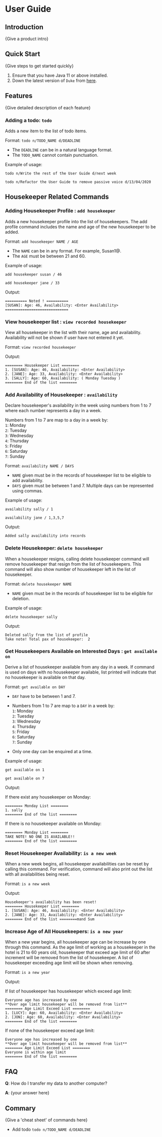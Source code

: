 # User Guide

## Introduction

{Give a product intro}

## Quick Start

{Give steps to get started quickly}

1. Ensure that you have Java 11 or above installed.
1. Down the latest version of `Duke` from [here](http://link.to/duke).

## Features 

{Give detailed description of each feature}

### Adding a todo: `todo`
Adds a new item to the list of todo items.

Format: `todo n/TODO_NAME d/DEADLINE`

* The `DEADLINE` can be in a natural language format.
* The `TODO_NAME` cannot contain punctuation.  

Example of usage: 

`todo n/Write the rest of the User Guide d/next week`

`todo n/Refactor the User Guide to remove passive voice d/13/04/2020`

## Housekeeper Related Commands

### Adding Housekeeper Profile : `add housekeeper`

Adds a new housekeeper profile into the list of housekeepers. The add profile command includes the name and age of the
new housekeeper to be added.

Format: `add housekeeper NAME / AGE`

* The `NAME` can be in any format. For example, Susan1@.
* The `AGE` must be between 21 and 60.

Example of usage:

`add housekeeper susan / 46`

`add housekeeper jane / 33`

Output:
```
========== Noted ! ==========
[SUSAN]: Age: 46, Availability: <Enter Availability>
=============================
```

### View housekeeper list : `view recorded housekeeper`

View all housekeeper in the list with their name, age and availability. Availability will not be shown if user
have not entered it yet.

Format: `view recorded housekeeper`

Output:
```
======== Housekeeper List ========
1. [SUSAN]: Age: 46, Availability: <Enter Availability>
2. [JANE]: Age: 33, Availability: <Enter Availability>
3. [SALLY]: Age: 60, Availability: ( Monday Tuesday )
======== End of the list ========
```

### Add Availability of Housekeeper : `availability`
Declare housekeeper's availability in the week using numbers from 1 to 7 where each number represents a day in a week.

Numbers from 1 to 7 are map to a day in a week by: <br/>
`1`: Monday <br/>
`2`: Tuesday <br/>
`3`: Wednesday<br/>
`4`: Thursday <br/>
`5`: Friday <br/>
`6`: Saturday <br/>
`7`: Sunday <br/>

Format: `availability NAME / DAYS`
* `NAME` given must be in the records of housekeeper list to be eligible to add availability.
* `DAYS` given must be between 1 and 7. Multiple days can be represented using commas.

Example of usage:

`availability sally / 1`

`availability jane / 1,3,5,7`

Output:

`Added sally availability into records`

### Delete Housekeeper: `delete housekeeper `
When a housekeeper resigns, calling delete housekeeper command will remove housekeeper that resign from 
the list of housekeepers. This command will also show number of housekeeper left in the list of housekeeper.


Format: `delete housekeeper NAME`

* `NAME` given must be in the records of housekeeper list to be eligible for deletion.

Example of usage:
```
delete housekeeper sally
```

Output:
```
Deleted sally from the list of profile
Take note! Total pax of housekeeper:  2
```

### Get Housekeepers Available on Interested Days : `get available on `
Derive a list of housekeeper available from any day in a week. If command is used on days with no housekeeper 
available, list printed will indicate that no housekeeper is available on that day.

Format:
`get available on DAY`

* `DAY` have to be between 1 and 7.
* Numbers from 1 to 7 are map to a `DAY` in a week by: <br/>
  `1`: Monday <br/>
  `2`: Tuesday <br/>
  `3`: Wednesday<br/>
  `4`: Thursday <br/>
  `5`: Friday <br/>
  `6`: Saturday <br/>
  `7`: Sunday <br/>
  
* Only one day can be enquired at a time.

Example of usage:

`get available on 1`

`get available on 7`

Output:

If there exist any housekeeper on Monday:
```
======== Monday List ========
1. sally
======== End of the list ========
```

If there is no housekeeper available on Monday:
```
======== Monday List ========
TAKE NOTE! NO ONE IS AVAILABLE!!
======== End of the list ========
```

### Reset Housekeeper Availability: `is a new week`
When a new week begins, all housekeeper availabilities can be reset by calling this command. For verification,
command will also print out the list with all availabilities being reset.

Format: `is a new week`

Output:
```
Housekeeper's availability has been reset!
======== Housekeeper List ========
1. [SUSAN]: Age: 46, Availability: <Enter Availability>
2. [JANE]: Age: 33, Availability: <Enter Availability>
======== End of the list ========mand Sum
```

### Increase Age of All Housekeepers: `is a new year`
When a new year begins, all housekeeper age can be increase by one through this command.
As the age limit of working as a housekeeper in the hotel is 21 to 60 years old, housekeeper
that exceed age limit of 60 after increment will be removed from the list of housekeeper. A list of
housekeeper exceeding age limit will be shown when removing.

Format: `is a new year`

Output:

If list of housekeeper has housekeeper which exceed age limit:
```
Everyone age has increased by one
**Over age limit housekeeper will be removed from list**
======== Age Limit Exceed List ========
1. [LUCY]: Age: 60, Availability: <Enter Availability>
2. [JON]: Age: 60, Availability: <Enter Availability>
======== End of the list ========
```
If none of the housekeeper exceed age limit:
```
Everyone age has increased by one
**Over age limit housekeeper will be removed from list**
======== Age Limit Exceed List ========
Everyone is within age limit
======== End of the list ========
```

## FAQ

**Q**: How do I transfer my data to another computer? 

**A**: {your answer here}

## Commary

{Give a 'cheat sheet' of commands here}

* Add todo `todo n/TODO_NAME d/DEADLINE`
